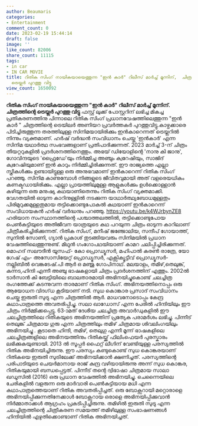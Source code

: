 ```yaml
---
author: Beaumaris
categories:
- Entertainment
comment_count: 0
date: 2023-02-19 15:44:14
draft: false
image: ''
like_count: 82006
share_count: 11115
tags:
- in car
- IN CAR MOVIE
title: റിതിക സിം​ഗ് നായികയായെത്തുന്ന "ഇൻ കാർ" റിലീസ് മാർച്ച് മൂന്നിന്,  ചിത്രത്തിന്റെ
  ട്രെയ്ലർ പുറത്തു വിട്ടു
view_count: 1650092
---
```


**റിതിക സിം​ഗ് നായികയായെത്തുന്ന "ഇൻ കാർ" റിലീസ് മാർച്ച് മൂന്നിന്. ചിത്രത്തിന്റെ ട്രെയ്ലർ പുറത്തു വിട്ടു** ഫസ്റ്റ് ലുക്ക് പോസ്റ്ററിന് ലഭിച്ച മികച്ച പ്രതികരണത്തിനു പിന്നാലെ റിതിക സിംഗ് പ്രധാനവേഷത്തിലെത്തുന്ന "ഇൻ കാർ " ചിത്രത്തിന്റെ ട്രെയിലർ അണിയറ പ്രവർത്തകർ പുറത്തുവിട്ടു.കാഴ്ചക്കാരെ പിടിച്ചിരുത്തുന്ന തരത്തിലുള്ള സിനിമയായിരിക്കും ഇൻകാറെന്നത് ട്രെയ്ലറിൽ നിന്നും വ്യക്തമാണ്. ഹർഷ് വർദ്ധൻ സംവിധാനം ചെയ്ത 'ഇൻകാർ' എന്ന സിനിമ യഥാർത്ഥ സംഭവങ്ങളാണ് പ്രതിപാദിക്കുന്നത്. 2023 മാർച്ച് 3-ന് ചിത്രം തീയറ്ററുകളിൽ പ്രദർശനത്തിനെത്തും. അഭയ് ഡിയോളിന്റെ 'നാനു കി ജാനു', ഗോവിന്ദയുടെ 'ഫ്രൈഡേ'യും നിർമ്മിച്ച അഞ്ചും ക്വറേഷിയും, സാജിദ് ക്വറേഷിയുമാണ് ഇൻ കാറും നിർമ്മിച്ചിരിക്കുന്നത്. ഈ രാജ്യത്തെ എല്ലാ സ്ത്രീകൾക്കും ഉണ്ടായിട്ടുള്ള ഒരു അനുഭവമാണ് ഇൻകാറെന്ന് റിതിക സിം​ഗ് പറഞ്ഞു. സിനിമ കാണുമ്പോൾ നിങ്ങളുടെ ജീവിതവുമായി അത് വളരെയധികം കണക്ടഡായിരിക്കും. എല്ലാ പ്രായത്തിലുമുള്ള ആളുകൾക്കും ഉൾക്കൊള്ളാൻ കഴിയുന്ന ഒരു മനുഷ്യ കഥയാണിതെന്നും റിതിക സിം​ഗ് വ്യക്തമാക്കി. വേഗതയിൽ ഓടുന്ന കാറിനുള്ളിൽ നടക്കുന്ന യാഥാർത്ഥ്യബോധമുള്ളതും പിരിമുറുക്കമുള്ളതുമായ തട്ടിക്കൊണ്ടുപോകൽ കഥയാണ് ഇൻകാറെന്ന് സംവിധായകൻ ഹർഷ് വർ​ദ്ധനും പറഞ്ഞു. https://youtu.be/k4WJrbynZE8 ഹരിയാന സംസ്ഥാനത്തിന്റെ പശ്ചാത്തലത്തിൽ, തട്ടിക്കൊണ്ടുപോയ പെൺകുട്ടിയുടെ അതിജീവന യാത്രയുടെ കഥ പറയുന്ന ചിത്രം ഓടുന്ന കാറിലാണ് ചിത്രീകരിച്ചിരിക്കുന്നത്. റിതിക സിംഗ്, മനീഷ് ജഞ്ജോലിയ, സന്ദീപ് ഗോയാത്ത്, സുനിൽ സോണി, ഗ്യാൻ പ്രകാശ് തുടങ്ങിയവരും സിനിമയിൽ പ്രധാന വേഷത്തിലെത്തുന്നുണ്ട്. മിഥുൻ ​ഗം​ഗോപഥയിയാണ് കാമറ ചലിപ്പിച്ചിരിക്കുന്നത്. മൊഹദ് സലൗദീൻ യൂസഫ്- കോ പ്രൊഡ്യൂസർ, മഹിപാൽ കരൺ രാത്രേ, യോ​ഗേഷ് എം- അസോസിയേറ്റ് പ്രൊഡ്യൂസർ, എക്സിക്യൂട്ടീവ് പ്രൊഡ്യൂസർ- നല്ലിബിൽ വെങ്കടേഷ്.പി ആർ ഒ മഞ്ജു ഗോപിനാഥ്. മലയാളം, തമിഴ്,തെലുങ്ക്, കന്നട,ഹിന്ദി എന്നീ അഞ്ചു ഭാഷകളായി ചിത്രം പ്രദർശനത്തിന് എത്തും. 2002ൽ ടാർസാൻ കി ബേട്ടിയിലെ ബാലതാരമായി അഭിനയിച്ചുകൊണ്ട് ചലച്ചിത്ര രംഗത്തേക്ക് കടന്നുവന്ന താരമാണ് റിതിക സിംഗ്. അഭിനയത്തിനൊപ്പം ഒരു ആയോധന വിദഗ്‌ധ കൂടിയാണ് നടി. സുധ കൊങ്കാര പ്രസാദ് സംവിധാനം ചെയ്ത ഇരുതി സുട്രു എന്ന ചിത്രത്തിൽ ആർ. മാധവനോടൊപ്പം കേന്ദ്ര കഥാപാത്രത്തെ അവതരിപ്പിച്ചു. സലാ ഖാഡോസ് എന്ന പേരിൽ ഹിന്ദിയിലും ഈ ചിത്രം നിർമ്മിക്കപ്പെട്ടു. 63-ാമത് ദേശീയ ചലച്ചിത്ര അവാർഡുകളിൽ ഈ ചലച്ചിത്രത്തിലെ റിതികയുടെ അഭിനയത്തിന് പ്രത്യേക പരാമർശം ലഭിച്ചു. പിന്നീട് തെലുങ്ക് ചിത്രമായ ഗുരു എന്ന ചിത്രത്തിലും തമിഴ് ചിത്രമായ ശിവലിംഗയിലും അഭിനയിച്ചു . കൂടാതെ ഹിന്ദി, തമിഴ്, തെലുഗു എന്നീ മൂന്ന് ഭാഷകളിലെ ചലച്ചിത്രങ്ങളിലെ അഭിനയത്തിനും റിതികയ്ക്ക് ഫിലിംഫെയർ പുരസ്കാരം ലഭിക്കുകയുണ്ടായി. 2013 ൽ സൂപ്പർ ഫൈറ്റ് ലീഗിന് വേണ്ടിയുള്ള പരസ്യത്തിൽ റിതിക അഭിനയിച്ചിരുന്നു. ഈ പരസ്യം കണ്ടുകൊണ്ട് സുധ കൊങ്കരയാണ് റിതികയെ ഇരുതി സുട്രിലേക്ക് അഭിനയിക്കാൻ ക്ഷണിച്ചത്. പരസ്യത്തിന്റെ പരിപാടിയുടെ ചെയർമാനായ രാജ് കുന്ദ്ര വഴിയായിരുന്നു അന്ന് സുധ കൊങ്കര, റിതികയുമായി ബന്ധപ്പെട്ടത്. പിന്നീട് തന്റെ ദ്വിഭാഷാ ചിത്രമായ സാലാ ഖഡൂസിൽ (2016) ഒരു പ്രധാന വേഷത്തിൽ അഭിനയിച്ചു. ചെന്നൈയിലെ ചേരികളിൽ വളരുന്ന ഒരു മാർവാരി പെൺകുട്ടിയായ മധി എന്ന കഥാപാത്രത്തെയാണ് റിതിക അവതരിപ്പിച്ചത്. ഒരു ബോക്സറായി മറ്റൊരാളെ അഭിനയിപ്പിക്കുന്നതിനേക്കാൾ ബോക്സറായ ഒരാളെ അഭിനയിപ്പിക്കുവാൻ നിർമ്മാതാക്കൾ ആഗ്രഹം പ്രകടിപ്പിച്ചിരുന്നു. തമിഴിൽ ഇരുതി സുട്രു എന്ന ചലച്ചിത്രത്തിന്റെ ചിത്രീകരണ സമയത്ത് തമിഴിലുള്ള സംഭാഷണങ്ങൾ ഹിന്ദിയിൽ എഴുതിക്കൊണ്ടാണ് റിതിക അഭിനയിച്ചത്.
